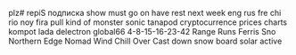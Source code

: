 plz# repiS
подписка
show must go on
have
rest
next week
eng
rus
fre
chi
rio
noy
fira pull
kind of monster
sonic
tanapod
cryptocurrence prices
charts
kompot
lada
delectron
global66
4-8-15-16-23-42
Range Runs
Ferris Sno
Northern Edge
Nomad Wind Chill
Over Cast
down snow board
solar active
